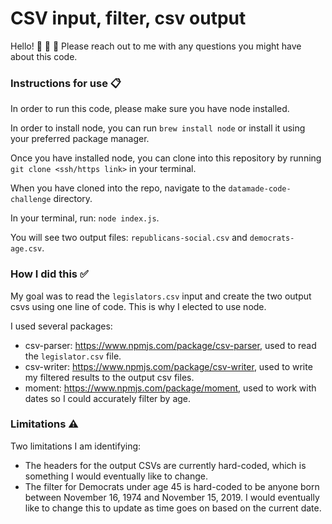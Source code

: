 # CSV input, filter, csv output

Hello!  👋 👋 👋 Please reach out to me with any questions you might have about this code. 

### Instructions for use 📋

In order to run this code, please make sure you have node installed. 

In order to install node, you can run `brew install node` or install it using your preferred package manager. 

Once you have installed node, you can clone into this repository by running `git clone <ssh/https link>` in your terminal. 

When you have cloned into the repo, navigate to the `datamade-code-challenge` directory. 

In your terminal, run: `node index.js`. 

You will see two output files: `republicans-social.csv` and `democrats-age.csv`.

### How I did this ✅ 

My goal was to read the  `legislators.csv` input and create the two output csvs using one line of code. This is why I elected to use node. 

I used several packages: 
- csv-parser: https://www.npmjs.com/package/csv-parser, used to read the `legislator.csv` file. 
- csv-writer: https://www.npmjs.com/package/csv-writer, used to write my filtered results to the output csv files. 
- moment: https://www.npmjs.com/package/moment, used to work with dates so I could accurately filter by age.

### Limitations ⚠️

Two limitations I am identifying: 

- The headers for the output CSVs are currently hard-coded, which is something I would eventually like to change. 
- The filter for Democrats under age 45 is hard-coded to be anyone born between November 16, 1974 and November 15, 2019. I would eventually like to change this to update as time goes on based on the current date. 

